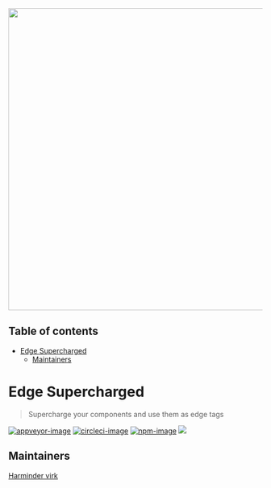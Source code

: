 <div align="center"><img src="https://res.cloudinary.com/adonis-js/image/upload/q_100/v1600679850/edge-banner_wao6ex.png" width="600px"></div>

<!-- START doctoc generated TOC please keep comment here to allow auto update -->
<!-- DON'T EDIT THIS SECTION, INSTEAD RE-RUN doctoc TO UPDATE -->
## Table of contents

- [Edge Supercharged](#edge-supercharged)
  - [Maintainers](#maintainers)

<!-- END doctoc generated TOC please keep comment here to allow auto update -->

# Edge Supercharged

> Supercharge your components and use them as edge tags

[![appveyor-image]][appveyor-url] [![circleci-image]][circleci-url] [![npm-image]][npm-url] ![](https://img.shields.io/badge/Typescript-294E80.svg?style=for-the-badge&logo=typescript)

## Maintainers
[Harminder virk](https://github.com/thetutlage)

[appveyor-image]: https://img.shields.io/appveyor/ci/thetutlage/edge-supercharged/master.svg?style=for-the-badge&logo=appveyor
[appveyor-url]: https://ci.appveyor.com/project/thetutlage/edge-supercharged "appveyor"

[circleci-image]: https://img.shields.io/circleci/project/github/edge-js/edge-supercharged/master.svg?style=for-the-badge&logo=circleci
[circleci-url]: https://circleci.com/gh/edge-js/edge-supercharged "circleci"

[typescript-image]: https://img.shields.io/badge/Typescript-294E80.svg?style=for-the-badge&logo=typescript
[typescript-url]:  "typescript"

[npm-image]: https://img.shields.io/npm/v/edge-supercharged.svg?style=for-the-badge&logo=npm
[npm-url]: https://npmjs.org/package/edge-supercharged "npm"

[license-image]: https://img.shields.io/npm/l/edge-supercharged?color=blueviolet&style=for-the-badge
[license-url]: LICENSE.md "license"
